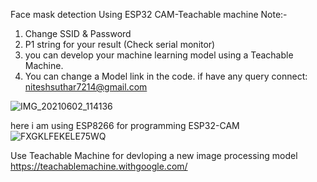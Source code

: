 
Face mask detection Using ESP32 CAM-Teachable machine
Note:-
1. Change SSID & Password
2. P1 string for your result (Check serial monitor)
3. you can develop your machine learning model using a Teachable Machine.
4. You can change a Model link in the code.
if have any query connect: niteshsuthar7214@gmail.com


![IMG_20210602_114136](https://user-images.githubusercontent.com/56003663/127900530-659aff96-29fc-4f1b-ba21-85210cb6ccf7.jpg)

here i am using ESP8266 for programming ESP32-CAM
![FXGKLFEKELE75WQ](https://user-images.githubusercontent.com/56003663/127901107-771a9162-cb4b-48cd-920e-2b3f530c3089.jpg)

Use Teachable Machine for devloping a new image processing model https://teachablemachine.withgoogle.com/



